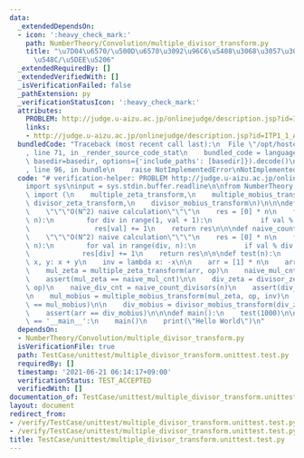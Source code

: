 ```yaml
---
data:
  _extendedDependsOn:
  - icon: ':heavy_check_mark:'
    path: NumberTheory/Convolution/multiple_divisor_transform.py
    title: "\u7D04\u6570/\u500D\u6570\u3092\u96C6\u5408\u3068\u3057\u305F\u7D2F\u7A4D\
      \u548C/\u5DEE\u5206"
  _extendedRequiredBy: []
  _extendedVerifiedWith: []
  _isVerificationFailed: false
  _pathExtension: py
  _verificationStatusIcon: ':heavy_check_mark:'
  attributes:
    PROBLEM: http://judge.u-aizu.ac.jp/onlinejudge/description.jsp?id=ITP1_1_A
    links:
    - http://judge.u-aizu.ac.jp/onlinejudge/description.jsp?id=ITP1_1_A
  bundledCode: "Traceback (most recent call last):\n  File \"/opt/hostedtoolcache/Python/3.10.4/x64/lib/python3.10/site-packages/onlinejudge_verify/documentation/build.py\"\
    , line 71, in _render_source_code_stat\n    bundled_code = language.bundle(stat.path,\
    \ basedir=basedir, options={'include_paths': [basedir]}).decode()\n  File \"/opt/hostedtoolcache/Python/3.10.4/x64/lib/python3.10/site-packages/onlinejudge_verify/languages/python.py\"\
    , line 96, in bundle\n    raise NotImplementedError\nNotImplementedError\n"
  code: "# verification-helper: PROBLEM http://judge.u-aizu.ac.jp/onlinejudge/description.jsp?id=ITP1_1_A\n\
    import sys\ninput = sys.stdin.buffer.readline\n\nfrom NumberTheory.Convolution.multiple_divisor_transform\
    \ import (\n    multiple_zeta_transform,\n    multiple_mobius_transform,\n   \
    \ divisor_zeta_transform,\n    divisor_mobius_transform\n)\n\n\ndef naive_count_divisors(n):\n\
    \    \"\"\"O(N^2) naive calculation\"\"\"\n    res = [0] * n\n    for val in range(1,\
    \ n):\n        for div in range(1, val + 1):\n            if val % div == 0:\n\
    \                res[val] += 1\n    return res\n\n\ndef naive_count_multiples(n):\n\
    \    \"\"\"O(N^2) naive calculation\"\"\"\n    res = [0] * n\n    for div in range(1,\
    \ n):\n        for val in range(div, n):\n            if val % div == 0:\n   \
    \             res[div] += 1\n    return res\n\n\ndef test(n):\n    op = lambda\
    \ x, y: x + y\n    inv = lambda x: -x\n\n    arr = [1] * n\n    arr[0] = 0\n\n\
    \    mul_zeta = multiple_zeta_transform(arr, op)\n    naive_mul_cnt = naive_count_multiples(n)\n\
    \    assert(mul_zeta == naive_mul_cnt)\n\n    div_zeta = divisor_zeta_transform(arr,\
    \ op)\n    naive_div_cnt = naive_count_divisors(n)\n    assert(div_zeta == naive_div_cnt)\n\
    \n    mul_mobius = multiple_mobius_transform(mul_zeta, op, inv)\n    assert(arr\
    \ == mul_mobius)\n\n    div_mobius = divisor_mobius_transform(div_zeta, op, inv)\n\
    \    assert(arr == div_mobius)\n\n\ndef main():\n    test(1000)\n\n\nif __name__\
    \ == '__main__':\n    main()\n    print(\"Hello World\")\n"
  dependsOn:
  - NumberTheory/Convolution/multiple_divisor_transform.py
  isVerificationFile: true
  path: TestCase/unittest/multiple_divisor_transform.unittest.test.py
  requiredBy: []
  timestamp: '2021-06-21 06:14:17+09:00'
  verificationStatus: TEST_ACCEPTED
  verifiedWith: []
documentation_of: TestCase/unittest/multiple_divisor_transform.unittest.test.py
layout: document
redirect_from:
- /verify/TestCase/unittest/multiple_divisor_transform.unittest.test.py
- /verify/TestCase/unittest/multiple_divisor_transform.unittest.test.py.html
title: TestCase/unittest/multiple_divisor_transform.unittest.test.py
---
```


